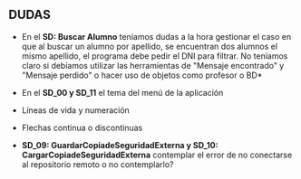 ## DUDAS

* En el **SD: Buscar Alumno** teníamos dudas a la hora gestionar el caso en que al buscar un alumno por apellido, se encuentran dos alumnos el mismo apellido, el programa debe pedir el DNI para filtrar. No teníamos claro si debíamos utilizar las herramientas de "Mensaje encontrado" y "Mensaje perdido" o hacer uso de objetos como profesor o BD*

* En el **SD_00 y SD_11** el tema del menú de la aplicación 
* Líneas de vida y numeración
* Flechas continua o discontinuas
* **SD_09: GuardarCopiadeSeguridadExterna y SD_10: CargarCopiadeSeguridadExterna** contemplar el error de no conectarse al repositorio remoto o no contemplarlo?
